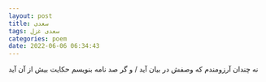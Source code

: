 ```yaml
---
layout: post
title: سعدی
tags: سعدی غزل
categories: poem
date: 2022-06-06 06:34:43
---
```


نه چندان آرزومندم که وصفش در بیان آید / و گر صد نامه بنویسم حکایت بیش از آن آید

